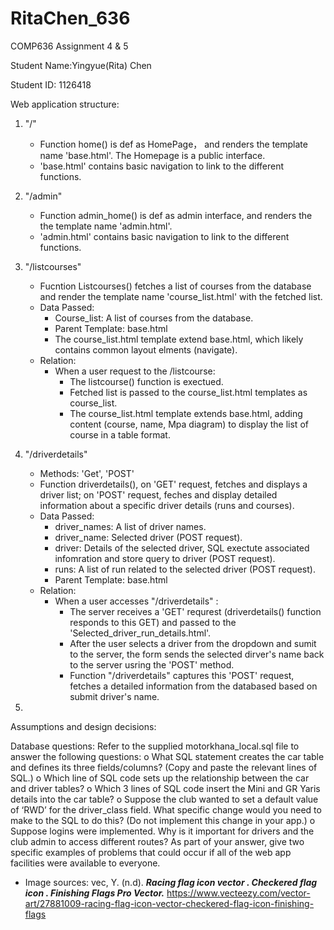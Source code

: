 # RitaChen_636

COMP636 Assignment 4 & 5

Student Name:Yingyue(Rita) Chen

Student ID: 1126418


Web application structure:

1. "/" 
    - Function home() is def as HomePage， and renders the template name 'base.html'. The Homepage is a public interface. 
    - 'base.html' contains basic navigation to link to the different functions. 

2. "/admin" 
    - Function admin_home() is def as admin interface, and renders the the template name 'admin.html'.
    - 'admin.html' contains basic navigation to link to the different functions.

3. "/listcourses"
    - Fucntion Listcourses() fetches a list of courses from the database and render the template name 'course_list.html' with the fetched list. 
    - Data Passed: 
        - Course_list: A list of courses from the database.
        - Parent Template: base.html
        - The course_list.html template extend base.html, which likely contains common layout elments (navigate). 
    - Relation:
        - When a user request to the /listcourse:
            - The listcourse() function is exectued.
            - Fetched list is passed to the course_list.html templates as course_list.
            - The course_list.html template extends base.html, adding  content (course, name, Mpa diagram) to display the list of course in a table format. 

4. "/driverdetails"
    - Methods: 'Get', 'POST'
    - Function driverdetails(), on 'GET' request, fetches and displays a driver list; on 'POST' request, feches and display detailed information about a specific driver details (runs and courses).
    - Data Passed:
        - driver_names: A list of driver names.
        - driver_name: Selected driver (POST request).
        - driver: Details of the selected driver, SQL exectute associated infomration and store query to driver (POST request).
        - runs: A list of run related to the selected driver (POST request).
        - Parent Template: base.html
    - Relation:
        - When a user accesses "/driverdetails" :
            - The server receives a 'GET' requrest (driverdetails() function responds to this GET) and passed to the 'Selected_driver_run_details.html'.
            - After the user selects a driver from the dropdown and sumit to the server, the form sends the selected dirver's name back to the server usring the 'POST' method.
            - Function "/driverdetails" captures this 'POST' request, fetches a detailed information from the databased based on submit driver's name.

5. 


Assumptions and design decisions:






Database questions: Refer to the supplied motorkhana_local.sql file to answer the following questions:
o What SQL statement creates the car table and defines its three fields/columns? (Copy and paste the relevant lines of SQL.)
o Which line of SQL code sets up the relationship between the car and driver tables?
o Which 3 lines of SQL code insert the Mini and GR Yaris details into the car table?
o Suppose the club wanted to set a default value of ‘RWD’ for the driver_class field. What specific change would you need to make to the SQL to do this? (Do not implement this change in your app.)
o Suppose logins were implemented. Why is it important for drivers and the club admin to access different routes? As part of your answer, give two specific examples of problems that could occur if all of the web app facilities were available to everyone.



- Image sources: vec, Y. (n.d). ***Racing flag icon vector . Checkered flag icon . Finishing Flags Pro Vector.*** https://www.vecteezy.com/vector-art/27881009-racing-flag-icon-vector-checkered-flag-icon-finishing-flags
